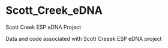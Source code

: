 # Scott_Creek_eDNA
Scott Creek ESP eDNA Project


Data and code associated with Scott Creeek ESP eDNA project
